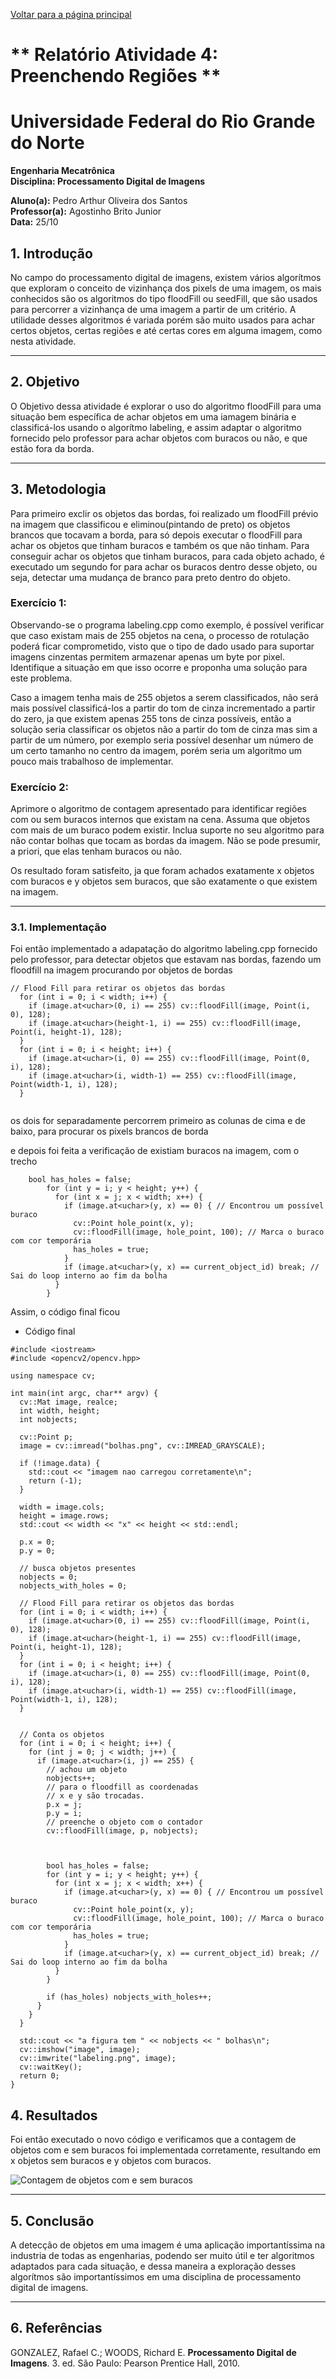 <script type="text/javascript" async
  src="https://cdn.jsdelivr.net/npm/mathjax@3/es5/tex-mml-chtml.js">
</script>

[Voltar para a página principal](../index.md)

# ** Relatório Atividade 4: Preenchendo Regiões **

# Universidade Federal do Rio Grande do Norte

**Engenharia Mecatrônica**  
**Disciplina: Processamento Digital de Imagens**

**Aluno(a):** Pedro Arthur Oliveira dos Santos  
**Professor(a):** Agostinho Brito Junior  
**Data:** 25/10

## 1. Introdução

No campo do processamento digital de imagens, existem vários algorítmos que exploram o conceito de vizinhança dos pixels de uma imagem, os mais conhecidos são os algoritmos do tipo floodFill ou seedFill, que são usados para percorrer a vizinhança de uma imagem a partir de um critério.
A utilidade desses algoritmos é variada porém são muito usados para achar certos objetos, certas regiões e até certas cores em alguma imagem, como nesta atividade.

---

## 2. Objetivo

O Objetivo dessa atividade é explorar o uso do algoritmo floodFill para uma situação bem específica de achar objetos em uma iamagem binária e classificá-los usando o algorítmo labeling, e assim adaptar o algoritmo fornecido pelo professor para achar objetos com buracos ou não, e que estão fora da borda.


---

## 3. Metodologia
Para primeiro exclir os objetos das bordas, foi realizado um floodFill prévio na imagem que classificou e eliminou(pintando de preto) os objetos brancos que tocavam a borda, para só depois executar o floodFill para achar os objetos que tinham buracos e também os que não tinham.
Para conseguir achar os objetos que tinham buracos, para cada objeto achado, é executado um segundo for para achar os buracos dentro desse objeto, ou seja, detectar uma mudança de branco para preto dentro do objeto.

### Exercício 1: 
Observando-se o programa labeling.cpp como exemplo, é possível verificar que caso existam mais de 255 objetos na cena, o processo de rotulação poderá ficar comprometido, visto que o tipo de dado usado para suportar imagens cinzentas permitem armazenar apenas um byte por pixel. Identifique a situação em que isso ocorre e proponha uma solução para este problema.

Caso a imagem tenha mais de 255 objetos a serem classificados, não será mais possível classificá-los a partir do tom de cinza incrementado a partir do zero, ja que existem apenas 255 tons de cinza possíveis, então a solução seria classificar os objetos não a partir do tom de cinza mas sim a partir de um número, por exemplo seria possível desenhar um número de um certo tamanho no centro da imagem, porém seria um algoritmo um pouco mais trabalhoso de implementar.

### Exercício 2:
Aprimore o algoritmo de contagem apresentado para identificar regiões com ou sem buracos internos que existam na cena. Assuma que objetos com mais de um buraco podem existir. Inclua suporte no seu algoritmo para não contar bolhas que tocam as bordas da imagem. Não se pode presumir, a priori, que elas tenham buracos ou não.

Os resultado foram satisfeito, ja que foram achados exatamente x objetos com buracos e y objetos sem buracos, que são exatamente o que existem na imagem.

---
### 3.1. Implementação
Foi então implementado a adapatação do algoritmo labeling.cpp fornecido pelo professor, para detectar objetos que estavam nas bordas, fazendo um floodfill na imagem procurando por objetos de bordas

```
// Flood Fill para retirar os objetos das bordas
  for (int i = 0; i < width; i++) {
    if (image.at<uchar>(0, i) == 255) cv::floodFill(image, Point(i, 0), 128);
    if (image.at<uchar>(height-1, i) == 255) cv::floodFill(image, Point(i, height-1), 128);
  }
  for (int i = 0; i < height; i++) {
    if (image.at<uchar>(i, 0) == 255) cv::floodFill(image, Point(0, i), 128);
    if (image.at<uchar>(i, width-1) == 255) cv::floodFill(image, Point(width-1, i), 128);
  }
    
```

os dois for separadamente percorrem primeiro as colunas de cima e de baixo, para procurar os pixels brancos de borda

e depois foi feita a verificação de existiam buracos na imagem, com o trecho

```
    bool has_holes = false;
        for (int y = i; y < height; y++) {
          for (int x = j; x < width; x++) {
            if (image.at<uchar>(y, x) == 0) { // Encontrou um possível buraco
              cv::Point hole_point(x, y);
              cv::floodFill(image, hole_point, 100); // Marca o buraco com cor temporária
              has_holes = true;
            }
            if (image.at<uchar>(y, x) == current_object_id) break; // Sai do loop interno ao fim da bolha
          }
        }

```



Assim, o código final ficou
* Código final
  
```
#include <iostream>
#include <opencv2/opencv.hpp>

using namespace cv;

int main(int argc, char** argv) {
  cv::Mat image, realce;
  int width, height;
  int nobjects;

  cv::Point p;
  image = cv::imread("bolhas.png", cv::IMREAD_GRAYSCALE);

  if (!image.data) {
    std::cout << "imagem nao carregou corretamente\n";
    return (-1);
  }

  width = image.cols;
  height = image.rows;
  std::cout << width << "x" << height << std::endl;

  p.x = 0;
  p.y = 0;

  // busca objetos presentes
  nobjects = 0;
  nobjects_with_holes = 0;

  // Flood Fill para retirar os objetos das bordas
  for (int i = 0; i < width; i++) {
    if (image.at<uchar>(0, i) == 255) cv::floodFill(image, Point(i, 0), 128);
    if (image.at<uchar>(height-1, i) == 255) cv::floodFill(image, Point(i, height-1), 128);
  }
  for (int i = 0; i < height; i++) {
    if (image.at<uchar>(i, 0) == 255) cv::floodFill(image, Point(0, i), 128);
    if (image.at<uchar>(i, width-1) == 255) cv::floodFill(image, Point(width-1, i), 128);
  }
    
  
  // Conta os objetos
  for (int i = 0; i < height; i++) {
    for (int j = 0; j < width; j++) {
      if (image.at<uchar>(i, j) == 255) {
        // achou um objeto
        nobjects++;
        // para o floodfill as coordenadas
        // x e y são trocadas.
        p.x = j;
        p.y = i;
        // preenche o objeto com o contador
        cv::floodFill(image, p, nobjects);



        bool has_holes = false;
        for (int y = i; y < height; y++) {
          for (int x = j; x < width; x++) {
            if (image.at<uchar>(y, x) == 0) { // Encontrou um possível buraco
              cv::Point hole_point(x, y);
              cv::floodFill(image, hole_point, 100); // Marca o buraco com cor temporária
              has_holes = true;
            }
            if (image.at<uchar>(y, x) == current_object_id) break; // Sai do loop interno ao fim da bolha
          }
        }

        if (has_holes) nobjects_with_holes++; 
      }
    }
  }

  std::cout << "a figura tem " << nobjects << " bolhas\n";
  cv::imshow("image", image);
  cv::imwrite("labeling.png", image);
  cv::waitKey();
  return 0;
}

```

## 4. Resultados

Foi então executado o novo código e verificamos que a contagem de objetos com e sem buracos foi implementada corretamente, resultando em x objetos sem buracos e y objetos com buracos.

![Contagem de objetos com e sem buracos](./imagens/buracos.png)


---

## 5. Conclusão

A detecção de objetos em uma imagem é uma aplicação importantíssima na industria de todas as engenharias, podendo ser muito útil e ter algoritmos adaptados para cada situação, e dessa maneira a exploração desses algorítmos são importantíssimos em uma disciplina de processamento digital de imagens.

---

## 6. Referências

GONZALEZ, Rafael C.; WOODS, Richard E. **Processamento Digital de Imagens**. 3. ed. São Paulo: Pearson Prentice Hall, 2010.
